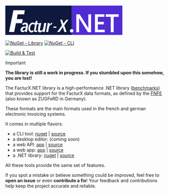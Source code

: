 ![FacturX.NET logo](assets/Logo/logo.png)

[![NuGet - Library](https://img.shields.io/nuget/v/FacturXDotNet
)](https://www.nuget.org/packages/FacturXDotNet/)
[![NuGet - CLI](https://img.shields.io/nuget/v/FacturXDotNet.CLI?label=tool
)](https://www.nuget.org/packages/FacturXDotNet.CLI/)

[![Build & Test](https://github.com/FacturX-NET/FacturXDotNet/actions/workflows/ci-main.yml/badge.svg)](https://github.com/FacturX-NET/FacturXDotNet/actions/workflows/ci-main.yml)

> [!IMPORTANT]
> **The library is still a work in progress. If you stumbled upon this somehow, you are lost!**

The FacturX.NET library is a high-performance .NET library ([benchmarks](https://github.com/FacturX-NET/FacturXDotNet/tree/master/Benchmark)) that provides support for the
FacturX data formats, as defined by the [FNFE](https://fnfe-mpe.org/factur-x/) (also known as ZUGFeRD in Germany).

These formats are the main formats used in the french and german electronic invoicing systems.

It comes in multiple flavors:

- a CLI tool: [nuget](https://www.nuget.org/packages/FacturXDotNet.CLI) | [source](https://github.com/FacturX-NET/FacturXDotNet/tree/master/FacturXDotNet.CLI)
- a desktop editor: (coming soon)
- a web API: [app](https://api.facturxdotnet.org) | [source](https://github.com/FacturX-NET/FacturXDotNet/tree/master/FacturXDotNet.API)
- a web app: [app](https://editor.facturxdotnet.org) | [source](https://github.com/FacturX-NET/FacturXDotNet/tree/master/FacturXDotNet.WebEditor)
- a .NET library: [nuget](https://www.nuget.org/packages/FacturXDotNet) | [source](https://github.com/FacturX-NET/FacturXDotNet/tree/master/FacturXDotNet)

All these tools provide the same set of features.

If you spot a mistake or believe something could be improved, feel free to **open an issue** or even **contribute a fix**! Your feedback and contributions help keep the project
accurate and reliable.
